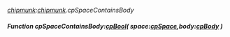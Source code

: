 _[chipmunk](../../modules/chipmunk/chipmunk-module.md):[chipmunk](../../modules/chipmunk/chipmunk-module.md).cpSpaceContainsBody_
##### Function cpSpaceContainsBody:[cpBool](../../modules/chipmunk/chipmunk-cpbool.md)( space:[cpSpace](../../modules/chipmunk/chipmunk-cpspace.md),body:[cpBody](../../modules/chipmunk/chipmunk-cpbody.md) )
